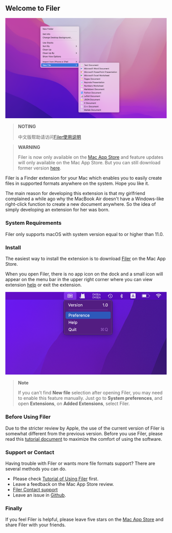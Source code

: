 ## Welcome to Filer
![](https://github.com/HuangRunHua/FilerApp/raw/main/intro.png)

> **NOTING**
>
> 中文版帮助请访问[Filer使用说明](https://github.com/HuangRunHua/FilerApp/blob/main/使用说明.md)

> **WARNING**
>
> Filer is now only available on the [Mac App Store](https://apps.apple.com/cn/app/filerapp/id1626627609?l=en&mt=12) and feature updates will only available on the Mac App Store. But you can still download former version [here](https://github.com/HuangRunHua/FilerApp).

Filer is a Finder extension for your Mac which enables you to easily create files in supported formats anywhere on the system. Hope you like it.

The main reason for developing this extension is that my girlfriend complained a while ago why the MacBook Air doesn't have a Windows-like right-click function to create a new document anywhere. So the idea of simply developing an extension for her was born.

### System Requirements
Filer only supports macOS with system version equal to or higher than 11.0.

### Install
The easiest way to install the extension is to download [Filer](https://apps.apple.com/cn/app/filerapp/id1626627609?l=en&mt=12) on the Mac App Store.

When you open Filer, there is no app icon on the dock and a small icon will appear on the menu bar in the upper right corner where you can view extension [help](https://github.com/HuangRunHua/FilerApp/blob/main/guide.md) or exit the extension.

![](https://github.com/HuangRunHua/FilerApp/raw/main/menu.png)

> **Note**
> 
> If you can't find **New file** selection after opening Filer, you may need to enable this feature manually. Just go to **System preferences**, and open **Extensions**, on **Added Extensions**, select Filer.

### Before Using Filer
Due to the stricter review by Apple, the use of the current version of Filer is somewhat different from the previous version. Before you use Filer, please read this [tutorial document](https://github.com/HuangRunHua/FilerApp/blob/main/guide.md) to maximize the comfort of using the software.

### Support or Contact
Having trouble with Filer or wants more file formats support? There are several methods you can do.
- Please check [Tutorial of Using Filer](https://github.com/HuangRunHua/FilerApp/blob/main/guide.md) first.
- Leave a feedback on the Mac App Store review.
- [Filer Contact support](https://twitter.com/ThisFilerApp?s=20&t=yr4k4kQU_6fIYADIZX3v6Q)
- Leave an issue in [Github](https://github.com/HuangRunHua/FilerApp/issues).

### Finally
If you feel Filer is helpful, please leave five stars on the [Mac App Store](https://apps.apple.com/cn/app/filerapp/id1626627609?l=en&mt=12) and share Filer with your friends.
